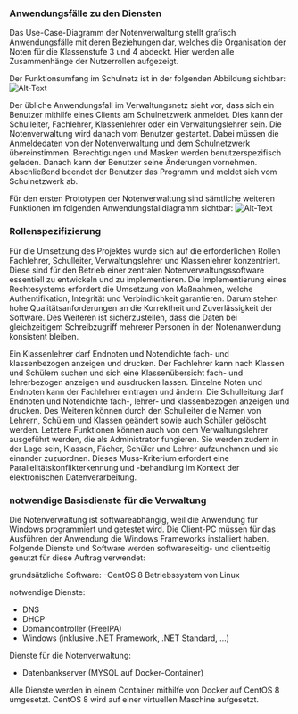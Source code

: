 ### Anwendungsfälle zu den Diensten
Das Use-Case-Diagramm der Notenverwaltung stellt grafisch Anwendungsfälle mit deren Beziehungen dar, welches die Organisation der Noten für die Klassenstufe 3 und 4 abdeckt.
Hier werden alle Zusammenhänge der Nutzerrollen aufgezeigt.

Der Funktionsumfang im Schulnetz ist in der folgenden Abbildung sichtbar:
![Alt-Text](http://notenverwaltung.tuke-productions.de/Bilder/notenverwaltung.png)

Der übliche Anwendungsfall im Verwaltungsnetz sieht vor, dass sich ein Benutzer mithilfe eines Clients am Schulnetzwerk anmeldet. Dies kann der Schulleiter, Fachlehrer, Klassenlehrer oder ein Verwaltungslehrer sein. Die Notenverwaltung wird danach vom Benutzer gestartet. Dabei müssen die Anmeldedaten von der Notenverwaltung und dem Schulnetzwerk übereinstimmen. Berechtigungen und Masken werden benutzerspezifisch geladen. Danach kann der Benutzer seine Änderungen vornehmen.  Abschließend beendet der Benutzer das Programm und meldet sich vom Schulnetzwerk ab.

Für den ersten Prototypen der Notenverwaltung sind sämtliche weiteren Funktionen im folgenden Anwendungsfalldiagramm sichtbar:
![Alt-Text](http://notenverwaltung.tuke-productions.de/Bilder/use-case-verwaltungsnetz.png)

### Rollenspezifizierung
Für die Umsetzung des Projektes wurde sich auf die erforderlichen Rollen Fachlehrer, Schulleiter, Verwaltungslehrer und Klassenlehrer konzentriert. Diese sind für den Betrieb einer zentralen Notenverwaltungssoftware essentiell zu entwickeln und zu implementieren. Die Implementierung eines Rechtesystems erfordert die Umsetzung von Maßnahmen, welche Authentifikation, Integrität und Verbindlichkeit garantieren. Darum stehen hohe Qualitätsanforderungen an die Korrektheit und Zuverlässigkeit der Software. Des Weiteren ist sicherzustellen, dass die Daten bei gleichzeitigem Schreibzugriff mehrerer Personen in der Notenanwendung konsistent bleiben.

Ein Klassenlehrer darf Endnoten und Notendichte fach- und klassenbezogen anzeigen und drucken. Der Fachlehrer kann nach Klassen und Schülern suchen und sich eine Klassenübersicht fach- und lehrerbezogen anzeigen und ausdrucken lassen. Einzelne Noten und Endnoten kann der Fachlehrer eintragen und ändern. 
Die Schulleitung darf Endnoten und Notendichte fach-, lehrer- und klassenbezogen anzeigen und drucken. Des Weiteren können durch den Schulleiter die Namen von Lehrern, Schülern
und Klassen geändert sowie auch Schüler gelöscht werden.
Letztere Funktionen können auch von dem Verwaltungslehrer ausgeführt werden, die als
Administrator fungieren. Sie werden zudem in der Lage sein, Klassen, Fächer, Schüler und Lehrer
aufzunehmen und sie einander zuzuordnen.
Dieses Muss-Kriterium erfordert eine Parallelitätskonflikterkennung und -behandlung im Kontext der elektronischen Datenverarbeitung.

### notwendige Basisdienste für die Verwaltung
Die Notenverwaltung ist softwareabhängig, weil die Anwendung für Windows programmiert und getestet wird.
Die Client-PC müssen für das Ausführen der Anwendung die Windows Frameworks installiert haben. Folgende Dienste und Software werden softwareseitig- und clientseitig genutzt für diese Auftrag verwendet:

grundsätzliche Software:
 -CentOS 8 Betriebssystem von Linux

notwendige Dienste:
- DNS
- DHCP
- Domaincontroller (FreeIPA)
- Windows (inklusive .NET Framework, .NET Standard, ...)

Dienste für die Notenverwaltung:
- Datenbankserver (MYSQL auf Docker-Container)

Alle Dienste werden in einem Container mithilfe von Docker auf CentOS 8 umgesetzt. CentOS 8 wird auf einer virtuellen Maschine aufgesetzt.
